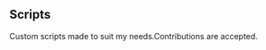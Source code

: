 ## Scripts
Custom scripts made to suit my needs.Contributions are accepted.






























































